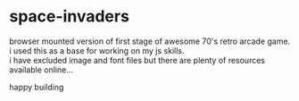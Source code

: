 # space-invaders

browser mounted version of first stage of awesome 70's retro arcade game.  
i used this as a base for working on my js skills.  
i have excluded image and font files but there are plenty of resources available online...

happy building
